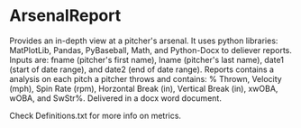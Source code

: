 # ArsenalReport
Provides an in-depth view at a pitcher's arsenal. It uses python libraries: MatPlotLib, Pandas, PyBaseball, Math, and Python-Docx to deliever reports. Inputs are: fname (pitcher's first name), lname (pitcher's last name), date1 (start of date range), and date2 (end of date range). Reports contains a analysis on each pitch a pitcher throws and contains: % Thrown, Velocity (mph), Spin Rate (rpm), Horzontal Break (in), Vertical Break (in), xwOBA, wOBA, and SwStr%. Delivered in a docx word document.

Check Definitions.txt for more info on metrics.
